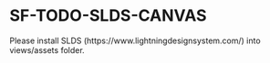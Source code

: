 <H1>SF-TODO-SLDS-CANVAS</H1> 
Please install SLDS (https://www.lightningdesignsystem.com/) into views/assets folder.